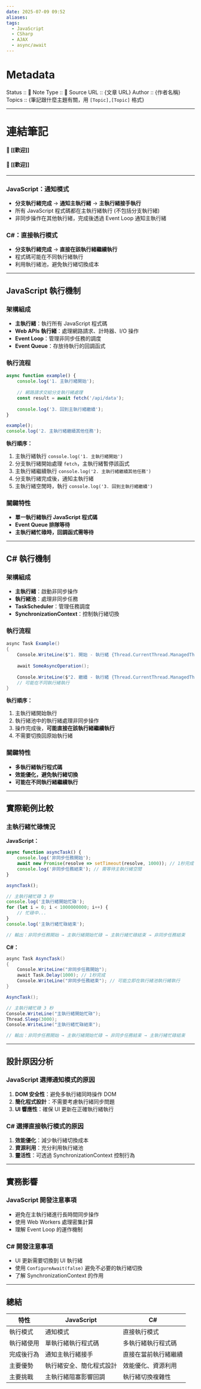 ```yaml
---
date: 2025-07-09 09:52
aliases: 
tags:
  - JavaScript
  - CSharp
  - AJAX
  - async/await
---
```

# Metadata
Status :: 🌱
Note Type :: 📰
Source URL :: {文章 URL}
Author :: {作者名稱}
Topics :: {筆記跟什麼主題有關，用 `[Topic],[Topic]` 格式}

---
# 連結筆記
#### 📑 [[歡迎]]
#### 📑 [[歡迎]]

---
### JavaScript：通知模式

- **分支執行緒完成** → **通知主執行緒** → **主執行緒接手執行**
- 所有 JavaScript 程式碼都在主執行緒執行 (不包括分支執行緒)
- 非同步操作在其他執行緒，完成後透過 Event Loop 通知主執行緒

### C#：直接執行模式

- **分支執行緒完成** → **直接在該執行緒繼續執行**
- 程式碼可能在不同執行緒執行
- 利用執行緒池，避免執行緒切換成本

---

## JavaScript 執行機制

### 架構組成

- **主執行緒**：執行所有 JavaScript 程式碼
- **Web APIs 執行緒**：處理網路請求、計時器、I/O 操作
- **Event Loop**：管理非同步任務的調度
- **Event Queue**：存放待執行的回調函式

### 執行流程

```javascript
async function example() {
    console.log('1. 主執行緒開始');
    
    // 網路請求交給分支執行緒處理
    const result = await fetch('/api/data');
    
    console.log('3. 回到主執行緒繼續');
}

example();
console.log('2. 主執行緒繼續其他任務');
```

**執行順序：**

1. 主執行緒執行 `console.log('1. 主執行緒開始')`
2. 分支執行緒開始處理 `fetch`，主執行緒暫停該函式
3. 主執行緒繼續執行 `console.log('2. 主執行緒繼續其他任務')`
4. 分支執行緒完成後，通知主執行緒
5. 主執行緒空閒時，執行 `console.log('3. 回到主執行緒繼續')`

### 關鍵特性

- **單一執行緒執行 JavaScript 程式碼**
- **Event Queue 排隊等待**
- **主執行緒忙碌時，回調函式需等待**

---

## C# 執行機制

### 架構組成

- **主執行緒**：啟動非同步操作
- **執行緒池**：處理非同步任務
- **TaskScheduler**：管理任務調度
- **SynchronizationContext**：控制執行緒切換

### 執行流程

```csharp
async Task Example()
{
    Console.WriteLine($"1. 開始 - 執行緒 {Thread.CurrentThread.ManagedThreadId}");
    
    await SomeAsyncOperation();
    
    Console.WriteLine($"2. 繼續 - 執行緒 {Thread.CurrentThread.ManagedThreadId}");
    // 可能在不同執行緒執行
}
```

**執行順序：**

1. 主執行緒開始執行
2. 執行緒池中的執行緒處理非同步操作
3. 操作完成後，**可能直接在該執行緒繼續執行**
4. 不需要切換回原始執行緒

### 關鍵特性

- **多執行緒執行程式碼**
- **效能優化，避免執行緒切換**
- **可能在不同執行緒繼續執行**

---

## 實際範例比較

### 主執行緒忙碌情況

**JavaScript：**

```javascript
async function asyncTask() {
    console.log('非同步任務開始');
    await new Promise(resolve => setTimeout(resolve, 1000)); // 1秒完成
    console.log('非同步任務結束'); // 需等待主執行緒空閒
}

asyncTask();

// 主執行緒忙碌 3 秒
console.log('主執行緒開始忙碌');
for (let i = 0; i < 1000000000; i++) {
    // 忙碌中...
}
console.log('主執行緒忙碌結束');

// 輸出：非同步任務開始 → 主執行緒開始忙碌 → 主執行緒忙碌結束 → 非同步任務結束
```

**C#：**

```csharp
async Task AsyncTask()
{
    Console.WriteLine("非同步任務開始");
    await Task.Delay(1000); // 1秒完成
    Console.WriteLine("非同步任務結束"); // 可能立即在執行緒池執行緒執行
}

AsyncTask();

// 主執行緒忙碌 3 秒
Console.WriteLine("主執行緒開始忙碌");
Thread.Sleep(3000);
Console.WriteLine("主執行緒忙碌結束");

// 輸出：非同步任務開始 → 主執行緒開始忙碌 → 非同步任務結束 → 主執行緒忙碌結束
```

---

## 設計原因分析

### JavaScript 選擇通知模式的原因

1. **DOM 安全性**：避免多執行緒同時操作 DOM
2. **簡化程式設計**：不需要考慮執行緒同步問題
3. **UI 響應性**：確保 UI 更新在正確執行緒執行

### C# 選擇直接執行模式的原因

1. **效能優化**：減少執行緒切換成本
2. **資源利用**：充分利用執行緒池
3. **靈活性**：可透過 SynchronizationContext 控制行為

---

## 實務影響

### JavaScript 開發注意事項

- 避免在主執行緒進行長時間同步操作
- 使用 Web Workers 處理密集計算
- 理解 Event Loop 的運作機制

### C# 開發注意事項

- UI 更新需要切換到 UI 執行緒
- 使用 `ConfigureAwait(false)` 避免不必要的執行緒切換
- 了解 SynchronizationContext 的作用

---

## 總結

|特性|JavaScript|C#|
|---|---|---|
|執行模式|通知模式|直接執行模式|
|執行緒使用|單執行緒執行程式碼|多執行緒執行程式碼|
|完成後行為|通知主執行緒接手|直接在當前執行緒繼續|
|主要優勢|執行緒安全、簡化程式設計|效能優化、資源利用|
|主要挑戰|主執行緒阻塞影響回調|執行緒切換複雜性|